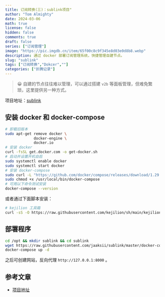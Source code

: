 ```yaml
---
title: 订阅转换(三)：sublink项目"
author: "Tom Almighty"
date: 2024-03-06
math: true
license: false
hidden: false
comments: true
draft: false
series: ["订阅管理"]
image: "https://pic.imgdb.cn/item/65f00c8c9f345e8d03e0d8b8.webp"
description: 通过 docker 部署订阅管理系统，快捷管理自建节点。
slug: "sublink"
tags: ["订阅转换","Dokcer",""]
categories: ["折腾记录"]
---
```


> 😀 自建的节点往往难以管理，可以通过搭建 `v2b` 等面板管理，但难免繁琐，这里提供另一种方式。


项目地址：[sublink](https://github.com/jaaksii/sublink)

## 安装 docker 和 docker-compose

```bash
# 卸载旧版本
sudo apt-get remove docker \
             docker-engine \
             docker.io
# 安装 docker
curl -fsSL get.docker.com -o get-docker.sh
# 启动并设置开机自启
sudo systemctl enable docker
sudo systemctl start docker
# 安装 docker-compose
sudo curl -L "https://github.com/docker/compose/releases/download/1.29.1/docker-compose-$(uname -s)-$(uname -m)" -o /usr/local/bin/docker-compose
sudo chmod +x /usr/local/bin/docker-compose
# 可用以下命令测试安装
docker-compose --version
```

或者通过下面脚本安装：

```bash
# kejilion 工具箱
curl -sS -O https://raw.githubusercontent.com/kejilion/sh/main/kejilion.sh && chmod +x kejilion.sh && ./kejilion.sh
```

## 部署程序

```bash
cd /opt && mkdir sublink && cd sublink
wget https://raw.githubusercontent.com/jaaksii/sublink/master/docker-compose.yml
docker-compose up -d
```

之后可创建网站，反向代理 `http://127.0.0.1:8000` 。

## 参考文章

- [项目地址](https://github.com/jaaksii/sublink)